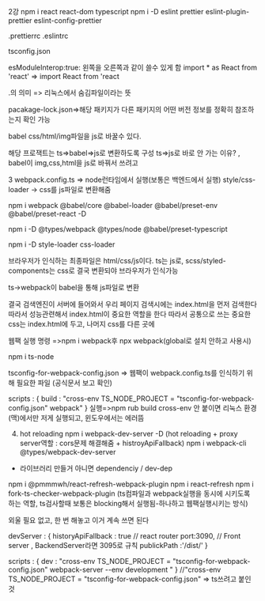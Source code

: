 2강
npm i react react-dom typescript
npm i -D eslint prettier eslint-plugin-prettier eslint-config-prettier

.prettierrc
.eslintrc

tsconfig.json

esModuleInterop:true:
왼쪽을 오른쪽과 같이 쓸수 있게 함
import \* as React from 'react' => import React from 'react

.의 의미 => 리눅스에서 숨김파일이라는 뜻

pacakage-lock.json=>해당 패키지가 다른 패키지의 어떤 버전 정보를 정확히 참조하는지 확인 가능

babel
css/html/img파일을 js로 바꿀수 있다.

해당 프로잭트는
ts=>babel=>js로 변환하도록 구성
ts=>js로 바로 안 가는 이유? , babel이 img,css,html을 js로 바꿔서 쓰려고

3
webpack.config.ts => node런타임에서 실행(보통은 백엔드에서 실행)
style/css-loader -> css를 js파일로 변환해줌

npm i webpack @babel/core @babel-loader @babel/preset-env
@babel/preset-react -D

npm i -D @types/webpack @types/node @babel/preset-typescript

npm i -D style-loader css-loader

브라우저가 인식하는 최종파일은
html/css/js이다.
ts는 js로, scss/styled-components는 css로 결국 변환되야 브라우저가 인식가능

ts->webpack이 babel을 통해 js파일로 변환

결국 검색엔진이 서버에 들어와서 우리 페이지 검색시에는 index.html을 먼저 검색한다
따라서 성능관련해서 index.html이 중요한 역할을 한다
따라서 공통으로 쓰는 중요한 css는 index.html에 두고, 나머지 css를 다른 곳에

웹팩 실행 명령 =>npm i webpack후 npx webpack(global로 설치 안하고 사용시)

npm i ts-node

tsconfig-for-webpack-config.json
=> 웹팩이 webpack.config.ts를 인식하기 위해 필요한 파일
(공식문서 보고 확인)

scripts : {
build : "cross-env TS_NODE_PROJECT = \"tsconfig-for-webpack-config.json\" webpack"
}
실행=>npm rub build
cross-env 안 붙이면 리눅스 환경(맥)에서만 저게 실행되고, 윈도우에서는 에러뜸

4. hot reloading
   npm i webpack-dev-server -D (hot reloading + proxy server역할 : cors문제 해결해줌 + histroyApiFallback)
   npm i webpack-cli @types/webpack-dev-server

- 라이브러리 만들거 아니면 dependenciy / dev-dep

npm i @pmmmwh/react-refresh-webpack-plugin
npm i react-refresh
npm i fork-ts-checker-webpack-plugin
(ts컴파일과 webpack실행을 동시에 시키도록 하는 역할,
ts검사할때 보통은 blocking해서 실행됨-하나하고 웹팩실행시키는 방식)

외울 필요 없고, 한 번 해놓고 이거 계속 쓰면 된다

devServer : {
historyApiFallback : true // react router
port:3090, // Front server , BackendServer라면 3095로 규칙
publickPath :'/dist/'
}

scripts : {
dev : "cross-env TS_NODE_PROJECT = \"tsconfig-for-webpack-config.json\" webpack-server --env development "
}
//"cross-env TS_NODE_PROJECT = \"tsconfig-for-webpack-config.json\" => ts쓰려고 붙인 것
